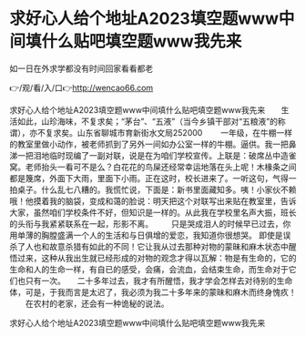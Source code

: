 # 求好心人给个地址A2023填空题www中间填什么贴吧填空题www我先来
如一日在外求学都没有时间回家看看都老

👉/观/看/入/口👉http://wencao66.com

求好心人给个地址A2023填空题www中间填什么贴吧填空题www我先来　　生活如此，山珍海味，不复求矣；“茅台”、“五液”（当今乡镇干部对“五粮液”的称谓），亦不复求矣。山东省聊城市育新街水文局252000
　　一年级，在牛棚一样的教室里做小动作，被老师抓到了另外一间如办公室一样的牛棚。逼供。我一把鼻涕一把泪地临时现编了一副对联，说是在为咱们学校宣传。上联是：破席丛中造雀窝。老师抬头一看可不是么？白花花的鸟屎还经常幸运地落在头上呢！木椽条之间都是篾席，外面下大雨，里面下小雨。正在这时，校长进来了。一听这句，气得一拍桌子。什么乱七八糟的。我慌忙说，下面是：新书里面藏知多。咦！小家伙不赖哦！他摸着我的脑袋，变成和蔼的脸说：明天把这个对联写出来贴在教室里，告诉大家，虽然咱们学校条件不好，但知识是一样的。从此我在学校里名声大振，班长的头衔与我紧紧联系在一起，形影不离。
　　只是哭成泪人的时候早已过去，你用单薄的胸膛盛满一个人的生活和与日俱增的爱恋，我知道你很想哭。
即使是误杀了人也和故意杀猎有如此的不同！它让我从过去那种对物的蒙昧和麻木状态中醒悟过来，这种从我出生就已经形成的对物的观念才得以瓦解：物是有生命的，它的生命和人的生命一样，有自已的感受，会痛，会流血，会结束生命，而生命对于它们也只有一次。　　二十多年过去，我才有所醒悟，我才学会怎样去对待别的生命体，可是，于我而言是太迟了，我必须为我二十多年来的蒙昧和麻木而终身愧疚！
　　在农村的老家，还会有一种诡秘的说法。

求好心人给个地址A2023填空题www中间填什么贴吧填空题www我先来
